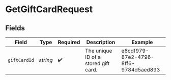 # GetGiftCardRequest


## Fields

| Field                                | Type                                 | Required                             | Description                          | Example                              |
| ------------------------------------ | ------------------------------------ | ------------------------------------ | ------------------------------------ | ------------------------------------ |
| `giftCardId`                         | *string*                             | :heavy_check_mark:                   | The unique ID of a stored gift card. | e6cdf979-87e2-4796-8ff6-9784d5aed893 |
